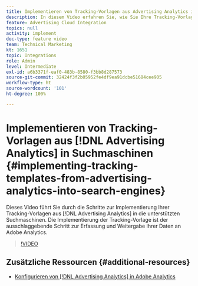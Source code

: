 ```yaml
---
title: Implementieren von Tracking-Vorlagen aus Advertising Analytics in Suchmaschinen
description: In diesem Video erfahren Sie, wie Sie Ihre Tracking-Vorlagen aus Advertising Analytics in die unterstützten Suchmaschinen implementieren. Die Implementierung der Tracking-Vorlage ist der ausschlaggebende Schritt zur Erfassung und Weitergabe Ihrer Daten an Adobe Analytics.
feature: Advertising Cloud Integration
topics: null
activity: implement
doc-type: feature video
team: Technical Marketing
kt: 1651
topic: Integrations
role: Admin
level: Intermediate
exl-id: a6b3371f-eaf0-483b-8580-f3bb8d287573
source-git-commit: 32424f3f2b05952fe4df9ea91dcbe51684cee905
workflow-type: ht
source-wordcount: '101'
ht-degree: 100%

---
```


# Implementieren von Tracking-Vorlagen aus [!DNL Advertising Analytics] in Suchmaschinen {#implementing-tracking-templates-from-advertising-analytics-into-search-engines}

Dieses Video führt Sie durch die Schritte zur Implementierung Ihrer Tracking-Vorlagen aus [!DNL Advertising Analytics] in die unterstützten Suchmaschinen. Die Implementierung der Tracking-Vorlage ist der ausschlaggebende Schritt zur Erfassung und Weitergabe Ihrer Daten an Adobe Analytics.

>[!VIDEO](https://video.tv.adobe.com/v/23120/?quality=12)

## Zusätzliche Ressourcen {#additional-resources}

* [Konfigurieren von [!DNL Advertising Analytics] in Adobe Analytics](https://experienceleague.adobe.com/docs/analytics-learn/tutorials/integrations/ad-cloud/configuring-advertising-analytics.html?lang=de)
